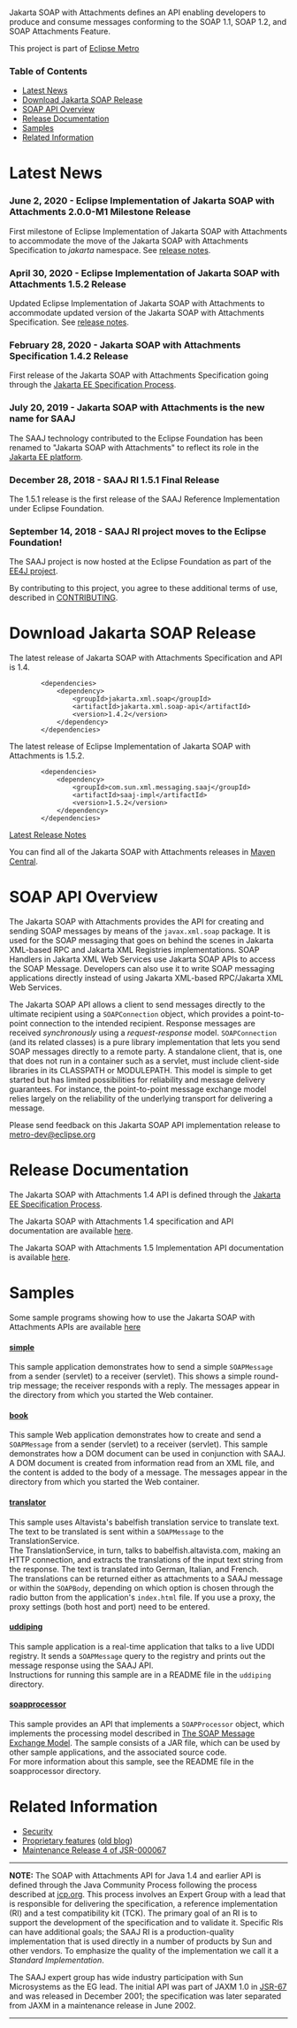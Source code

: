 <br/>


Jakarta SOAP with Attachments defines an API enabling developers to produce
and consume messages conforming to the SOAP 1.1, SOAP 1.2, and SOAP Attachments Feature.

This project is part of [Eclipse Metro](https://projects.eclipse.org/projects/ee4j.metro)

### Table of Contents

* [Latest News](#Latest_News)
* [Download Jakarta SOAP Release](#Download_Jakarta_SOAP_Release)
* [SOAP API Overview](#overview)
* [Release Documentation](#rlsdoc)
* [Samples](#Samples)
* [Related Information](#links)

# <a name="Latest_News"></a>Latest News

### June 2, 2020 - Eclipse Implementation of Jakarta SOAP with Attachments 2.0.0-M1 Milestone Release ###

First milestone of Eclipse Implementation of Jakarta SOAP with Attachments to accommodate the move
of the Jakarta SOAP with Attachments Specification to *jakarta* namespace.
See [release notes](docs/relnotes-2.0.html).

### April 30, 2020 - Eclipse Implementation of Jakarta SOAP with Attachments 1.5.2 Release ###

Updated Eclipse Implementation of Jakarta SOAP with Attachments to accommodate updated version
of the Jakarta SOAP with Attachments Specification. See [release notes](docs/relnotes-1.5.html).

### February 28, 2020 - Jakarta SOAP with Attachments Specification 1.4.2 Release ###

First release of the Jakarta SOAP with Attachments Specification going through
the [Jakarta EE Specification Process](https://jakarta.ee/about/jesp/).

### July 20, 2019 - Jakarta SOAP with Attachments is the new name for SAAJ ###

The SAAJ technology contributed to the Eclipse Foundation has been renamed
to "Jakarta SOAP with Attachments" to reflect its role in the
[Jakarta EE platform](https://jakarta.ee/).

### December 28, 2018 - SAAJ RI 1.5.1 Final Release ###

The 1.5.1 release is the first release of the SAAJ Reference Implementation under Eclipse Foundation.

### September 14, 2018 - SAAJ RI project moves to the Eclipse Foundation! ###

The SAAJ project is now hosted at the Eclipse Foundation as part of
the [EE4J project](https://projects.eclipse.org/projects/ee4j).

By contributing to this project, you agree to these additional terms of
use, described in [CONTRIBUTING](CONTRIBUTING.md).

# <a name="Download_Jakarta_SOAP_Release"></a>Download Jakarta SOAP Release

The latest release of Jakarta SOAP with Attachments Specification and API is 1.4.
```
        <dependencies>
            <dependency>
                <groupId>jakarta.xml.soap</groupId>
                <artifactId>jakarta.xml.soap-api</artifactId>
                <version>1.4.2</version>
            </dependency>
        </dependencies>
```

The latest release of Eclipse Implementation of Jakarta SOAP with Attachments is 1.5.2.
```
        <dependencies>
            <dependency>
                <groupId>com.sun.xml.messaging.saaj</groupId>
                <artifactId>saaj-impl</artifactId>
                <version>1.5.2</version>
            </dependency>
        </dependencies>
```
[Latest Release Notes](docs/relnotes-1.5.html)

You can find all of the Jakarta SOAP with Attachments releases in
[Maven Central](http://search.maven.org).


# <a name="overview">SOAP API Overview</a>

The Jakarta SOAP with Attachments provides the API for creating and sending SOAP messages by means of the `javax.xml.soap`
package. It is used for the SOAP messaging that goes on behind the scenes in Jakarta XML-based RPC and Jakarta XML Registries
implementations. SOAP Handlers in Jakarta XML Web Services use Jakarta SOAP APIs to access the SOAP Message.
Developers can also use it to write SOAP messaging applications directly instead of using Jakarta XML-based RPC/Jakarta XML Web Services.

The Jakarta SOAP API allows a client to send messages directly to the ultimate recipient using a `SOAPConnection` object,
which provides a point-to-point connection to the intended recipient. Response messages are received _synchronously_
using a _request-response_ model. `SOAPConnection` (and its related classes) is a pure library implementation
that lets you send SOAP messages directly to a remote party. A standalone client, that is, one that does not run in a container
such as a servlet, must include client-side libraries in its CLASSPATH or MODULEPATH. This model is simple to get started
but has limited possibilities for reliability and message delivery guarantees. For instance, the point-to-point message
exchange model relies largely on the reliability of the underlying transport for delivering a message.

Please send feedback on this Jakarta SOAP API implementation release to [metro-dev@eclipse.org](mailto:metro-dev@eclipse.org)

# <a name="rlsdoc">Release Documentation</a>

The Jakarta SOAP with Attachments 1.4 API is defined through the
[Jakarta EE Specification Process](https://jakarta.ee/about/jesp/).

The Jakarta SOAP with Attachments 1.4 specification and API documentation are available
[here](https://jakarta.ee/specifications/soap-attachments/1.4/).

The Jakarta SOAP with Attachments 1.5 Implementation API documentation is available
[here](https://javadoc.io/doc/com.sun.xml.messaging.saaj/saaj-impl/1.5.2).

# <a name="Samples">Samples</a>

Some sample programs showing how to use the Jakarta SOAP with Attachments APIs are available
[here](https://github.com/eclipse-ee4j/metro-saaj/tree/master/samples)

#### [simple](https://github.com/eclipse-ee4j/metro-saaj/tree/master/samples/simple)
  This sample application demonstrates how to send a simple `SOAPMessage` from a sender (servlet) to a receiver (servlet).
  This shows a simple round-trip message; the receiver responds with a reply. The messages appear in the directory from which you started the Web container.
#### [book](https://github.com/eclipse-ee4j/metro-saaj/tree/master/samples/book)
  This sample Web application demonstrates how to create and send a `SOAPMessage` from a sender (servlet) to a receiver (servlet).
  This sample demonstrates how a DOM document can be used in conjunction with SAAJ. 
  A DOM document is created from information read from an XML file, and the content is added to the body of a message.
  The messages appear in the directory from which you started the Web container.
#### [translator](https://github.com/eclipse-ee4j/metro-saaj/tree/master/samples/translator)
  This sample uses Altavista's babelfish translation service to translate text. The text to be translated is sent within a `SOAPMessage` to the TranslationService.<br>
  The TranslationService, in turn, talks to babelfish.altavista.com, making an HTTP connection, and extracts the translations of the input text string from the response. The text is translated into German, Italian, and French.<br>
  The translations can be returned either as attachments to a SAAJ message or within the `SOAPBody`, depending on which option is chosen through the radio button from the application's `index.html` file. If you use a proxy, the proxy settings (both host and port) need to be entered.
#### [uddiping](https://github.com/eclipse-ee4j/metro-saaj/tree/master/samples/uddiping)
  This sample application is a real-time application that talks to a live UDDI registry. It sends a `SOAPMessage` query to the registry and prints out the message response using the SAAJ API.<br>
  Instructions for running this sample are in a README file in the `uddiping` directory.
#### [soapprocessor](https://github.com/eclipse-ee4j/metro-saaj/tree/master/samples/soapprocessor)
  This sample provides an API that implements a `SOAPProcessor` object, which implements the processing model described in [The SOAP Message Exchange Model](https://www.w3.org/TR/2000/NOTE-SOAP-20000508/#_Toc478383491).
  The sample consists of a JAR file, which can be used by other sample applications, and the associated source code.<br>
  For more information about this sample, see the README file in the soapprocessor directory.


# <a name="links">Related Information</a>

* [Security](security.html)
* [Proprietary features](https://javadoc.io/doc/com.sun.xml.messaging.saaj/saaj-impl/latest/com.sun.xml.messaging.saaj/module-summary.html) ([old blog](https://community.oracle.com/blogs/kumarjayanti/2009/12/09/summary-proprietary-features-saaj-ri-134))
* [Maintenance Release 4 of JSR-000067](http://jcp.org/aboutJava/communityprocess/mrel/jsr067/index4.html)

* * *

**NOTE:**
The SOAP with Attachments API for Java 1.4 and earlier API is defined through the Java Community Process following
the process described at [jcp.org](http://www.jcp.org/en/procedures/overview). This process involves an Expert Group
with a lead that is responsible for delivering the specification, a reference implementation (RI) and a test compatibility kit (TCK).
The primary goal of an RI is to support the development of the specification and to validate it.
Specific RIs can have additional goals; the SAAJ RI is a production-quality implementation that is used directly
in a number of products by Sun and other vendors. To emphasize the quality of the implementation we call it a _Standard Implementation_.

The SAAJ expert group has wide industry participation with Sun Microsystems as the EG lead.
The initial API was part of JAXM 1.0 in [JSR-67](http://jcp.org/en/jsr/detail?id=67) and was released in December 2001;
the specification was later separated from JAXM in a maintenance release in June 2002.

* * *

